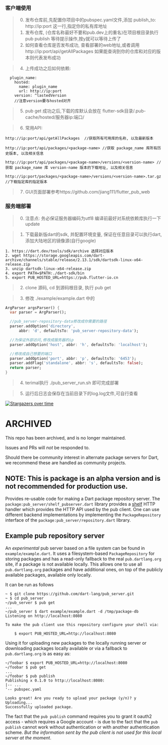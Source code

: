 
### 客户端使用

> 0. 发布仓库前,先配置你项目中的pubspec.yaml文件,添加 publish_to: http://ip:port 这一行,指定你的私有库地址
> 1. 发布仓库, (仓库名称最好不要和pub.dev上的重名)在项目根目录执行 pub publish 等待提示操作,按y就可以等待上传了
> 3. 如何查看仓库是否发布成功, 查看部署的web地址,或者调用 http://ip:port/api/getAllPackages 如果能查询到你的仓库和对应的版本则代表发布成功

> 4. 上传成功之后如何依赖:
```
  plugin_name:
    hosted:
      name: plugin_name
      url: http://ip:port
    version: ^lastedVersion
    //注意version要与hosted对齐
```

> 5. pub get 成功之后,下载的库默认会放在 flutter-sdk目录/.pub-cache/hosted/服务器ip:端口/

> 6. 常用API:

```
http://ip:port/api/getAllPackages  //获取所有可用库的名称, 以及最新版本

http://ip:port/api/packages/<package-name> //获取 package_name 库所有历史版本, 以及相关信息

http://ip:port/api/packages/<package-name>/versions/<version-name> //获取 package_name 库 version-name 版本的下载地址, 以及相关信息

http://ip:port/packages/<package-name>/versions/<version-name>.tar.gz //下载指定库的指定版本
```

> 7. GUI页面部署参考https://github.com/jiang111/flutter_pub_web

### 服务端部署

> 0. 注意点: 务必保证服务器编码为utf8 编译前最好对系统依赖库执行一下update

> 1. 下载最新版dart的sdk, 并配置环境变量, 保证在任意目录可以执行dart, 添加大陆地区的镜像源(自行google) 
```shell script
1. https://dart.dev/tools/sdk/archive 选择对应版本
2. wget https://storage.googleapis.com/dart-archive/channels/stable/release/2.13.1/sdk/dartsdk-linux-x64-release.zip
3. unzip dartsdk-linux-x64-release.zip
4. export PATH=$PATH:./dart-sdk/bin
5. export PUB_HOSTED_URL=https://pub.flutter-io.cn

```

> 2. clone 源码, cd 到源码根目录, 执行 pub get

> 3. 修改 ./example/example.dart 中的
```dart
ArgParser argsParser() {
  var parser = ArgParser();

  //pub_server-repository-data修改成你需要的路径
  parser.addOption('directory',
      abbr: 'd', defaultsTo: 'pub_server-repository-data');

  //为保证外部访问,修改成服务器的ip
  parser.addOption('host', abbr: 'h', defaultsTo: 'localhost');

  //修改成自己想要的端口
  parser.addOption('port', abbr: 'p', defaultsTo: '6453');
  parser.addFlag('standalone', abbr: 's', defaultsTo: false);
  return parser;
}

```

> 4. terimal执行 ./pub_server_run.sh 即可完成部署

> 5. 运行后日志会保存在当前目录下的log.log文件,可自行查看



[![Stargazers over time](https://starchart.cc/jiang111/pub_server.svg)](https://starchart.cc/jiang111/pub_server)


# ARCHIVED

This repo has been archived, and is no longer maintained.

Issues and PRs will *not* be responded to.

Should there be community interest in alternate package servers for Dart,
we recommend these are handled as community projects.

## NOTE: This is package is an alpha version and is not recommended for production use.

Provides re-usable code for making a Dart package repository server.
The `package:pub_server/shelf_pubserver.dart` library provides a [shelf] HTTP
handler which provides the HTTP API used by the pub client.
One can use different backend implementations by implementing the
`PackageRepository` interface of the `package:pub_server/repository.dart`
library.

## Example pub repository server

An *experimental* pub server based on a file system can be found in
`example/example.dart`. It uses a filesystem-based `PackageRepository` for
storing packages and has a read-only fallback to the real `pub.dartlang.org`
site, if a package is not available locally. This allows one to use all 
`pub.dartlang.org` packages and have additional ones, on top of the publicly
available packages, available only locally.

It can be run as follows
```
~ $ git clone https://github.com/dart-lang/pub_server.git
~ $ cd pub_server
~/pub_server $ pub get
...
~/pub_server $ dart example/example.dart -d /tmp/package-db
Listening on http://localhost:8080

To make the pub client use this repository configure your shell via:

    $ export PUB_HOSTED_URL=http://localhost:8080
```

Using it for uploading new packages to the locally running server or downloading
packages locally available or via a fallback to `pub.dartlang.org` is as easy
as:

```
~/foobar $ export PUB_HOSTED_URL=http://localhost:8080
~/foobar $ pub get
...
~/foobar $ pub publish
Publishing x 0.1.0 to http://localhost:8080:
|-- ...
'-- pubspec.yaml

Looks great! Are you ready to upload your package (y/n)? y
Uploading...
Successfully uploaded package.
```

The fact that the `pub publish` command requires you to grant it oauth2 access -
which requires a Google account - is due to the fact that the `pub publish`
cannot work without authentication or with another authentication scheme.
*But the information sent by the pub client is not used for this local server
at the moment*.

[shelf]: https://pub.dartlang.org/packages/shelf
